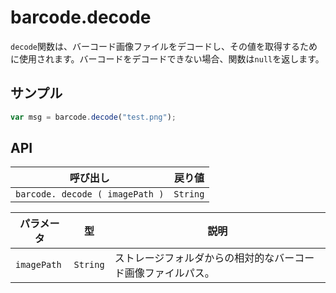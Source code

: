 # barcode.decode

`decode`関数は、バーコード画像ファイルをデコードし、その値を取得するために使用されます。バーコードをデコードできない場合、関数は`null`を返します。

## サンプル

```javascript
var msg = barcode.decode("test.png");
```

## API

| 呼び出し | 戻り値 |
|---|---|
| `barcode. decode ( imagePath )` | `String` |

| パラメータ | 型 | 説明 |
|---|---|---|
| `imagePath` | `String` | ストレージフォルダからの相対的なバーコード画像ファイルパス。 |